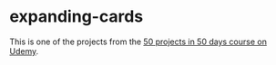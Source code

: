 # expanding-cards

This is one of the projects from the [50 projects in 50 days course on Udemy](https://www.udemy.com/share/103Pje3@5tweh7AE-AFWbgz6uiF_Y_gfh3dthP7MeA1lwwevTTn0riZRXvSO1oJ0Ypda9luq/).

